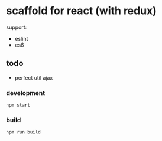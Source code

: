 # scaffold for react (with redux)

support:

- eslint
- es6



## todo
- perfect util ajax


### development

```
npm start
```


### build

```
npm run build
```
